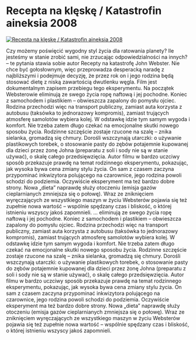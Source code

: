 Recepta na klęskę / Katastrofin aineksia 2008 
=============
[![Recepta na klęskę / Katastrofin aineksia 2008 ](http://vidos.pl/images/player.gif)](http://vidos.pl/recepta-na-kleske-katastrofin-aineksia-2008)

 Czy możemy poświęcić wygodny styl życia dla ratowania planety? Ile jesteśmy w stanie zrobić sami, nie zrzucając odpowiedzialności na innych? – te pytania stawia sobie autor Recepty na katastrofę John Webster. Nie chce być gołosłownym, więc przeprowadza desperacką naradę z najbliższymi i podejmuje decyzję, że przez rok on i jego rodzina będą stosować dietę z niską zawartością dwutlenku węgla. Film jest dokumentalnym zapisem przebiegu tego eksperymentu. Na początek Websterowie eliminują ze swego życia ropę naftową i jej pochodne. Koniec z samochodem i plastikiem – obwieszcza zapalony do pomysłu ojciec. Rodzina przechodzi więc na transport publiczny, zamiast auta korzysta z autobusu (taksówka to jednorazowy kompromis), zamiast trujących atmosferę samolotów wybiera kolej. W odstawkę idzie tym samym wygoda i komfort. Nie trzeba zatem długo czekać na emocjonalne skutki nowego sposobu życia. Rodzinne szczęście zostaje rzucone na szalę – znika sielanka, gromadzą się chmury. Dorośli wszczynają utarczki: o używanie plastikowych torebek, o stosowanie pasty do zębów potajemnie kupowanej dla dzieci przez żonę Johna (preparatu z soli i sody nie są w stanie używać), o skalę całego przedsięwzięcia. Autor filmu w bardzo uczciwy sposób przekazuje prawdę na temat rodzinnego eksperymentu, pokazując, jak wysoka bywa cena zmiany stylu życia. On sam z czasem zaczyna przypominać inkwizytora polującego na czarownice, jego rodzina powoli schodzi do podziemia. Oczywiście eksperyment ma też bardzo dobre strony. Nowa „dieta” naprawdę służy otoczeniu (emisja gazów cieplarnianych zmniejsza się o połowę). Wraz ze zniknięciem wyręczających ze wszystkiego maszyn w życiu Websterów pojawia się też zupełnie nowa wartość – wspólnie spędzany czas i bliskość, o której istnieniu wszyscy jakoś zapomnieli.   ... eliminują ze swego życia ropę naftową i jej pochodne. Koniec z samochodem i plastikiem – obwieszcza zapalony do pomysłu ojciec. Rodzina przechodzi więc na transport publiczny, zamiast auta korzysta z autobusu (taksówka to jednorazowy kompromis), zamiast trujących atmosferę samolotów wybiera kolej. W odstawkę idzie tym samym wygoda i komfort. Nie trzeba zatem długo czekać na emocjonalne skutki nowego sposobu życia. Rodzinne szczęście zostaje rzucone na szalę – znika sielanka, gromadzą się chmury. Dorośli wszczynają utarczki: o używanie plastikowych torebek, o stosowanie pasty do zębów potajemnie kupowanej dla dzieci przez żonę Johna (preparatu z soli i sody nie są w stanie używać), o skalę całego przedsięwzięcia. Autor filmu w bardzo uczciwy sposób przekazuje prawdę na temat rodzinnego eksperymentu, pokazując, jak wysoka bywa cena zmiany stylu życia. On sam z czasem zaczyna przypominać inkwizytora polującego na czarownice, jego rodzina powoli schodzi do podziemia. Oczywiście eksperyment ma też bardzo dobre strony. Nowa „dieta” naprawdę służy otoczeniu (emisja gazów cieplarnianych zmniejsza się o połowę). Wraz ze zniknięciem wyręczających ze wszystkiego maszyn w życiu Websterów pojawia się też zupełnie nowa wartość – wspólnie spędzany czas i bliskość, o której istnieniu wszyscy jakoś zapomnieli.

